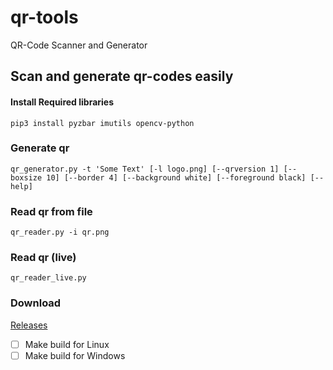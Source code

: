 # qr-tools
QR-Code Scanner and Generator

## Scan and generate qr-codes easily
#### Install Required libraries
```
pip3 install pyzbar imutils opencv-python 
```
### Generate qr
```
qr_generator.py -t 'Some Text' [-l logo.png] [--qrversion 1] [--boxsize 10] [--border 4] [--background white] [--foreground black] [--help]
```

### Read qr from file
```
qr_reader.py -i qr.png
```

### Read qr (live)
```
qr_reader_live.py
```


### Download
[Releases](https://github.com/coder12341/qr-tools/releases)
- [ ] Make build for Linux
- [ ] Make build for Windows
